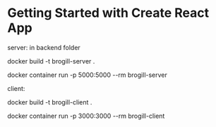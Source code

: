 # Getting Started with Create React App

server:
in backend folder

docker build -t brogill-server .

docker container run -p 5000:5000 --rm brogill-server

client:

docker build -t brogill-client .

docker container run -p 3000:3000 --rm brogill-client
